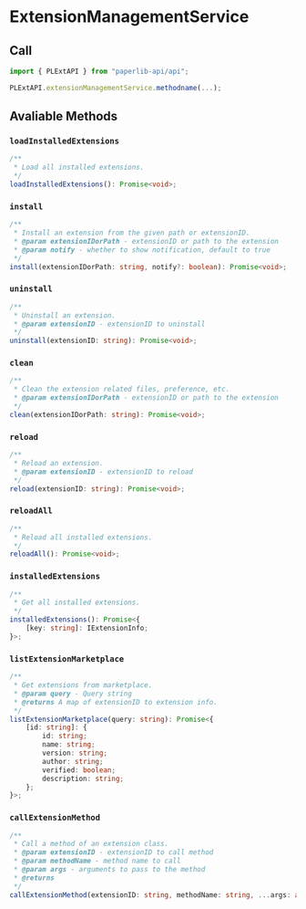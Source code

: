 # ExtensionManagementService

## Call

```typescript
import { PLExtAPI } from "paperlib-api/api";

PLExtAPI.extensionManagementService.methodname(...);
```

## Avaliable Methods

### `loadInstalledExtensions`
```typescript
/**
 * Load all installed extensions.
 */
loadInstalledExtensions(): Promise<void>;
```

### `install`
```typescript
/**
 * Install an extension from the given path or extensionID.
 * @param extensionIDorPath - extensionID or path to the extension
 * @param notify - whether to show notification, default to true
 */
install(extensionIDorPath: string, notify?: boolean): Promise<void>;
```

### `uninstall`
```typescript
/**
 * Uninstall an extension.
 * @param extensionID - extensionID to uninstall
 */
uninstall(extensionID: string): Promise<void>;
```

### `clean`
```typescript
/**
 * Clean the extension related files, preference, etc.
 * @param extensionIDorPath - extensionID or path to the extension
 */
clean(extensionIDorPath: string): Promise<void>;
```

### `reload`
```typescript
/**
 * Reload an extension.
 * @param extensionID - extensionID to reload
 */
reload(extensionID: string): Promise<void>;
```

### `reloadAll`
```typescript
/**
 * Reload all installed extensions.
 */
reloadAll(): Promise<void>;
```

### `installedExtensions`
```typescript
/**
 * Get all installed extensions.
 */
installedExtensions(): Promise<{
    [key: string]: IExtensionInfo;
}>;
```

### `listExtensionMarketplace`

```typescript
/**
 * Get extensions from marketplace.
 * @param query - Query string
 * @returns A map of extensionID to extension info.
 */
listExtensionMarketplace(query: string): Promise<{
    [id: string]: {
        id: string;
        name: string;
        version: string;
        author: string;
        verified: boolean;
        description: string;
    };
}>;
```

### `callExtensionMethod`
```typescript
/**
 * Call a method of an extension class.
 * @param extensionID - extensionID to call method
 * @param methodName - method name to call
 * @param args - arguments to pass to the method
 * @returns
 */
callExtensionMethod(extensionID: string, methodName: string, ...args: any): Promise<any>;
```